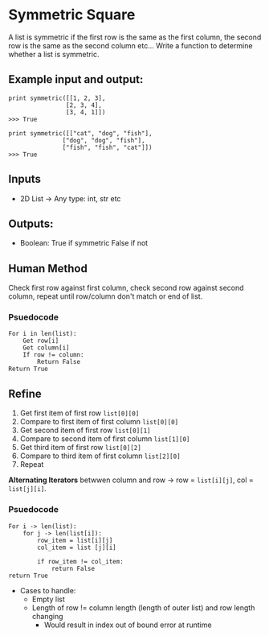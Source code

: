 # Symmetric Square
A list  is symmetric if the first row is the same as the first column, the second row is the same as the second column etc…
Write a function to determine whether a list is symmetric.

## Example input and output:
```
print symmetric([[1, 2, 3],
                [2, 3, 4],
                [3, 4, 1]])
>>> True

print symmetric([["cat", "dog", "fish"],
               ["dog", "dog", "fish"],
               ["fish", "fish", "cat"]])
>>> True
```

## Inputs
* 2D List -> Any type: int, str etc

## Outputs:
* Boolean: True if symmetric False if not

## Human Method
Check first row against first column, check second row against second column, repeat until row/column don't match or end of list.

### Psuedocode
```
For i in len(list):
    Get row[i]
    Get column[i]
    If row != column:
        Return False
Return True
```
## Refine
1. Get first item of first row `list[0][0]`
2. Compare to first item of first column `list[0][0]`
3. Get second item of first row `list[0][1]`
4. Compare to second item of first column `list[1][0]`
5. Get third item of first row `list[0][2]`
6. Compare to third item of first column `list[2][0]`
7. Repeat

**Alternating Iterators** betwwen column and row -> row = `list[i][j]`, col = `list[j][i]`.

### Psuedocode
```
For i -> len(list):
	for j -> len(list[i]):
        row_item = list[i][j]
        col_item = list [j][i]

        if row_item != col_item:
            return False
return True
```
* Cases to handle:
    * Empty list
    * Length of row != column length (length of outer list) and row length changing
        * Would result in index out of bound error at runtime
     